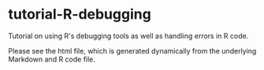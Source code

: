# tutorial-R-debugging
Tutorial on using R's debugging tools as well as handling errors in R code.

Please see the html file, which is generated dynamically from the underlying Markdown and R code file.
